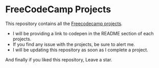 # FreeCodeCamp Projects
This repository contains all the [Freecodecamp projects](https://www.freecodecamp.org/learn/).

+ I will be providing a link to codepen in the README section of each projects.
+ If you find any issue with the projects, be sure to alert me.
+ I will be updating this repository as soon as I complete a project.

And finally if you liked this repository, Leave a star.
